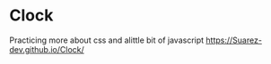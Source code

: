 # Clock
Practicing more about css and alittle bit of javascript
https://Suarez-dev.github.io/Clock/
